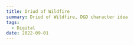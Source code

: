 ```yaml
---
title: Driud of Wildfire
summary: Driud of Wildfire, D&D character idea
tags:
  - Digital
date: 2022-09-01
---
```

